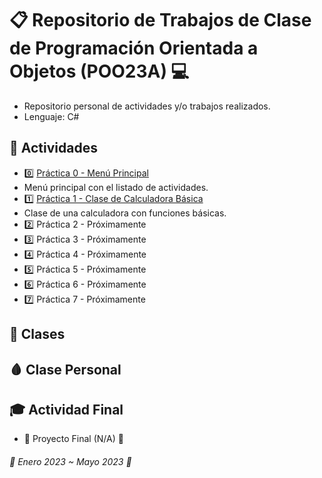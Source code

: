 # :clipboard: Repositorio de Trabajos de Clase de Programación Orientada a Objetos (POO23A) :computer:

- Repositorio personal de actividades y/o trabajos realizados.
- Lenguaje: C#

## :pushpin: Actividades

- :zero: [Práctica 0 - Menú Principal](https://github.com/SrTuns/POO23A/blob/master/POO23A_MA/DlgPrincipal.cs)
- Menú principal con el listado de actividades.
- :one: [Práctica 1 - Clase de Calculadora Básica](https://github.com/SrTuns/POO23A/blob/master/POO23A_MA/CCalculadoraBasica.cs)
- Clase de una calculadora con funciones básicas.
- :two: Práctica 2 - Próximamente
- :three: Práctica 3 - Próximamente
- :four: Práctica 4 - Próximamente
- :five: Práctica 5 - Próximamente
- :six: Práctica 6 - Próximamente
- :seven: Práctica 7 - Próximamente


## :trident: Clases


## :drop_of_blood: Clase Personal


## :mortar_board: Actividad Final

- :beginner: Proyecto Final (N/A) :beginner:


###### :cookie: Enero 2023 ~ Mayo 2023 :cookie:
